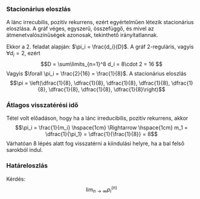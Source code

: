 ### Stacionárius eloszlás

A lánc irrecubilis, pozitív rekurrens, ezért egyértelműen létezik stacionárius eloszlása. A gráf véges, egyszerű, összefüggő, és mivel az átmenetvalószínűségek azonosak, tekinthető irányítatlannak.

Ekkor a 2. feladat alapján: $\pi_i = \frac{d_i}{D}$. A gráf 2-reguláris, vagyis $\forall d_i = 2$, ezért 
$$D = \sum\limits_{n=1}^8 d_i = 8\cdot 2 = 16 $$
Vagyis $\forall \pi_i = \frac{2}{16} = \frac{1}{8}$. A stacionárius eloszlás 
$$\pi = \left(\dfrac{1}{8}, \dfrac{1}{8}, \dfrac{1}{8}, \dfrac{1}{8}, \dfrac{1}{8}, \dfrac{1}{8}, \dfrac{1}{8}, \dfrac{1}{8}\right)$$

### Átlagos visszatérési idő

Tétel volt előadáson, hogy ha a lánc irreducibilis, pozitív rekurrens, akkor 
$$\pi_i = \frac{1}{m_i} \hspace{1cm} \Rightarrow  \hspace{1cm}  m_1 = \dfrac{1}{\pi_1} = \dfrac{1}{\frac{1}{8}} = 8$$ Várhatóan 8 lépés alatt fog visszatérni a kiindulási helyre, ha a bal felső sarokból indul.

### Határeloszlás

Kérdés:
$$ \lim_{n\to \infty} p_i^{(n)} $$
<!--stackedit_data:
eyJoaXN0b3J5IjpbMjc1MDg3NDYzLC03MTk4MTE3MDksOTExMT
g1MDc1LC0xODI1MjI0MDcyLDM2MDIwOTQ0Nyw3MzA5OTgxMTZd
fQ==
-->